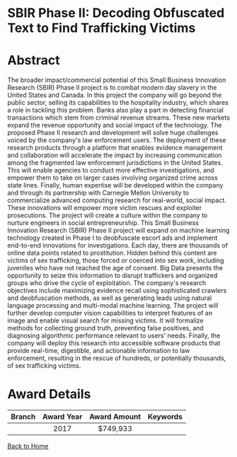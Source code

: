 
SBIR Phase II: Decoding Obfuscated Text to Find Trafficking Victims
===================================================================

# Abstract


The broader impact/commercial potential of this Small Business Innovation Research (SBIR) Phase II project is to combat modern day slavery in the United States and Canada. In this project the company will go beyond the public sector, selling its capabilities to the hospitality industry, which shares a role in tackling this problem. Banks also play a part in detecting financial transactions which stem from criminal revenue streams. These new markets expand the revenue opportunity and social impact of the technology. The proposed Phase II research and development will solve huge challenges voiced by the company's law enforcement users. The deployment of these research products through a platform that enables evidence management and collaboration will accelerate the impact by increasing communication among the fragmented law enforcement jurisdictions in the United States. This will enable agencies to conduct more effective investigations, and empower them to take on larger cases involving organized crime across state lines. Finally, human expertise will be developed within the company and through its partnership with Carnegie Mellon University to commercialize advanced computing research for real-world, social impact. These innovations will empower more victim rescues and exploiter prosecutions. The project will create a culture within the company to nurture engineers in social entrepreneurship. This Small Business Innovation Research (SBIR) Phase II project will expand on machine learning technology created in Phase I to deobfuscate escort ads and implement end-to-end innovations for investigations. Each day, there are thousands of online data points related to prostitution. Hidden behind this content are victims of sex trafficking, those forced or coerced into sex work, including juveniles who have not reached the age of consent. Big Data presents the opportunity to seize this information to disrupt traffickers and organized groups who drive the cycle of exploitation. The company's research objectives include maximizing evidence recall using sophisticated crawlers and deobfuscation methods, as well as generating leads using natural language processing and multi-modal machine learning. The project will further develop computer vision capabilities to interpret features of an image and enable visual search for missing victims. It will formalize methods for collecting ground truth, preventing false positives, and diagnosing algorithmic performance relevant to users' needs. Finally, the company will deploy this research into accessible software products that provide real-time, digestible, and actionable information to law enforcement, resulting in the rescue of hundreds, or potentially thousands, of sex trafficking victims.  

# Award Details

|Branch|Award Year|Award Amount|Keywords|
| :---: | :---: | :---: | :---: |
||2017|$749,933||
  
  


[Back to Home](https://github.com/chrischow/dod_sbir_awards/Reports/JT/#290)